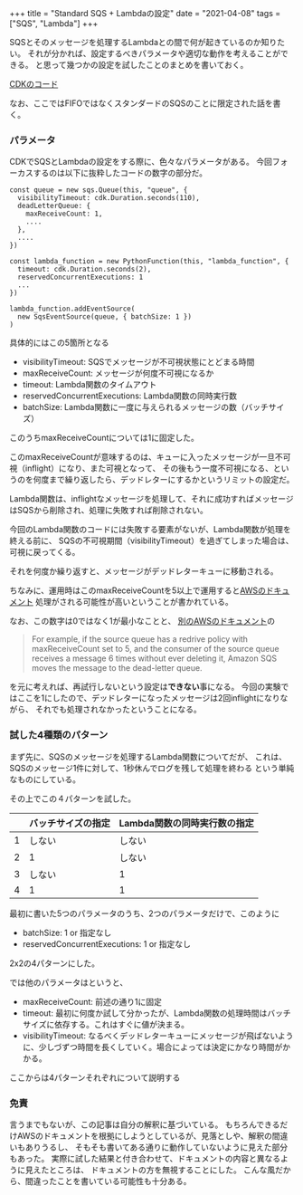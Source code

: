 +++
title = "Standard SQS + Lambdaの設定"
date = "2021-04-08"
tags = ["SQS", "Lambda"]
+++

SQSとそのメッセージを処理するLambdaとの間で何が起きているのか知りたい。
それが分かれば、設定するべきパラメータや適切な動作を考えることができる。
と思って幾つかの設定を試したことのまとめを書いておく。

[CDKのコード](https://github.com/suzukiken/cdksqs-lambda-standard)

なお、ここではFIFOではなくスタンダードのSQSのことに限定された話を書く。

### パラメータ

CDKでSQSとLambdaの設定をする際に、色々なパラメータがある。
今回フォーカスするのは以下に抜粋したコードの数字の部分だ。

```
const queue = new sqs.Queue(this, "queue", {
  visibilityTimeout: cdk.Duration.seconds(110),
  deadLetterQueue: {
    maxReceiveCount: 1,
    ....
  },
  ....
})

const lambda_function = new PythonFunction(this, "lambda_function", {
  timeout: cdk.Duration.seconds(2),
  reservedConcurrentExecutions: 1
  ...
})

lambda_function.addEventSource(
  new SqsEventSource(queue, { batchSize: 1 })
)
```

具体的にはこの5箇所となる

* visibilityTimeout: SQSでメッセージが不可視状態にとどまる時間
* maxReceiveCount: メッセージが何度不可視になるか
* timeout: Lambda関数のタイムアウト
* reservedConcurrentExecutions: Lambda関数の同時実行数
* batchSize: Lambda関数に一度に与えられるメッセージの数（バッチサイズ）

このうちmaxReceiveCountについては1に固定した。

このmaxReceiveCountが意味するのは、キューに入ったメッセージが一旦不可視（inflight）になり、また可視となって、
その後もう一度不可視になる、というのを何度まで繰り返したら、デッドレターにするかというリミットの設定だ。

Lambda関数は、inflightなメッセージを処理して、それに成功すればメッセージはSQSから削除され、処理に失敗すれば削除されない。

今回のLambda関数のコードには失敗する要素がないが、Lambda関数が処理を終える前に、
SQSの不可視期間（visibilityTimeout）を過ぎてしまった場合は、可視に戻ってくる。

それを何度か繰り返すと、メッセージがデッドレターキューに移動される。

ちなみに、運用時はこのmaxReceiveCountを5以上で運用すると[AWSのドキュメント](https://docs.aws.amazon.com/lambda/latest/dg/with-sqs.html)
処理がされる可能性が高いということが書かれている。

なお、この数字は0ではなく1が最小なことと、
[別のAWSのドキュメント](https://docs.aws.amazon.com/AWSSimpleQueueService/latest/SQSDeveloperGuide/sqs-dead-letter-queues.html)の

> For example, if the source queue has a redrive policy with maxReceiveCount set to 5, and the consumer of the source queue receives a message 6 times without ever deleting it, Amazon SQS moves the message to the dead-letter queue.

を元に考えれば、再試行しないという設定は**できない**事になる。
今回の実験ではここを1にしたので、デッドレターになったメッセージは2回inflightになりながら、
それでも処理されなかったということになる。

### 試した4種類のパターン

まず先に、SQSのメッセージを処理するLambda関数についてだが、
これは、SQSのメッセージ1件に対して、1秒休んでログを残して処理を終わる
という単純なものにしている。

その上でこの４パターンを試した。

|   | バッチサイズの指定 | Lambda関数の同時実行数の指定 |
|---|--------------------|------------------------------|
| 1 | しない             | しない                       |
| 2 | 1               | しない                       |
| 3 | しない             | 1                        |
| 4 | 1               | 1                         |

最初に書いた5つのパラメータのうち、2つのパラメータだけで、このように

* batchSize: 1 or 指定なし
* reservedConcurrentExecutions: 1 or 指定なし

2x2の4パターンにした。

では他のパラメータはというと、

* maxReceiveCount: 前述の通り1に固定
* timeout: 最初に何度か試して分かったが、Lambda関数の処理時間はバッチサイズに依存する。これはすぐに値が決まる。
* visibilityTimeout: なるべくデッドレターキューにメッセージが飛ばないように、少しづずつ時間を長くしていく。場合によっては決定にかなり時間がかかる。

ここからは4パターンそれぞれについて説明する

### 免責

言うまでもないが、この記事は自分の解釈に基づいている。
もちろんできるだけAWSのドキュメントを根拠にしようとしているが、見落としや、解釈の間違いもありうるし、
そもそも書いてある通りに動作していないように見えた部分もあった。
実際に試した結果と付き合わせて、ドキュメントの内容と異なるように見えたところは、
ドキュメントの方を無視することにした。
こんな風だから、間違ったことを書いている可能性も十分ある。